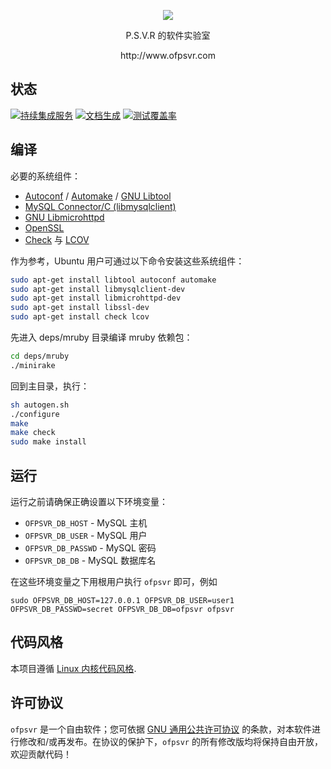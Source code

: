 <p align="center"><img src="https://raw.githubusercontent.com/pmq20/ofpsvr/master/public/img/index.png" /></p>

<p align="center">P.S.V.R 的软件实验室</p>

<p align="center">http://www.ofpsvr.com</p>
 
## 状态

[![持续集成服务](https://travis-ci.org/pmq20/ofpsvr.svg?branch=master)](https://travis-ci.org/pmq20/ofpsvr)
[![文档生成](https://readthedocs.org/projects/ofpsvr/badge/?version=latest)](http://ofpsvr.readthedocs.org/zh_CN/latest/)
[![测试覆盖率](https://coveralls.io/repos/pmq20/ofpsvr/badge.png)](https://coveralls.io/r/pmq20/ofpsvr)

## 编译

必要的系统组件：

* [Autoconf](http://www.gnu.org/software/autoconf/autoconf.html) / [Automake](http://www.gnu.org/software/automake/) / [GNU Libtool](http://www.gnu.org/software/libtool/)
* [MySQL Connector/C (libmysqlclient)](https://dev.mysql.com/downloads/connector/c)
* [GNU Libmicrohttpd](https://www.gnu.org/software/libmicrohttpd/)
* [OpenSSL](https://www.openssl.org/)
* [Check](http://check.sourceforge.net/) 与 [LCOV](http://ltp.sourceforge.net/coverage/lcov.php)

作为参考，Ubuntu 用户可通过以下命令安装这些系统组件：

```sh
sudo apt-get install libtool autoconf automake
sudo apt-get install libmysqlclient-dev
sudo apt-get install libmicrohttpd-dev
sudo apt-get install libssl-dev
sudo apt-get install check lcov
```

先进入 deps/mruby 目录编译 mruby 依赖包：

```sh
cd deps/mruby
./minirake
```

回到主目录，执行：

```sh
sh autogen.sh
./configure
make
make check
sudo make install
```

## 运行

运行之前请确保正确设置以下环境变量：
 
* `OFPSVR_DB_HOST`   - MySQL 主机
* `OFPSVR_DB_USER`   - MySQL 用户
* `OFPSVR_DB_PASSWD` - MySQL 密码
* `OFPSVR_DB_DB`     - MySQL 数据库名

在这些环境变量之下用根用户执行 `ofpsvr` 即可，例如

    sudo OFPSVR_DB_HOST=127.0.0.1 OFPSVR_DB_USER=user1 OFPSVR_DB_PASSWD=secret OFPSVR_DB_DB=ofpsvr ofpsvr

## 代码风格

本项目遵循 [Linux 内核代码风格](https://www.kernel.org/doc/Documentation/CodingStyle).

## 许可协议

`ofpsvr` 是一个自由软件；您可依据  [GNU 通用公共许可协议](https://raw.githubusercontent.com/pmq20/ofpsvr/master/LICENSE) 的条款，对本软件进行修改和/或再发布。在协议的保护下，`ofpsvr` 的所有修改版均将保持自由开放，欢迎贡献代码！
